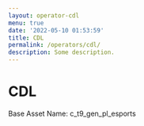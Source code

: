```yaml
---
layout: operator-cdl
menu: true
date: '2022-05-10 01:53:59'
title: CDL
permalink: /operators/cdl/
description: Some description.
---
```


# CDL

Base Asset Name: c_t9_gen_pl_esports